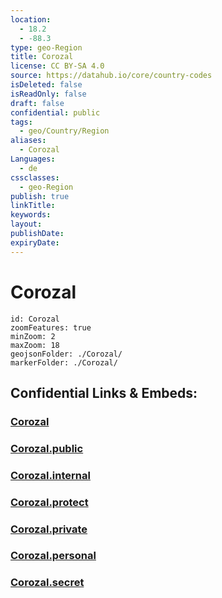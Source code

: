 ```yaml
---
location:
  - 18.2
  - -88.3
type: geo-Region
title: Corozal
license: CC BY-SA 4.0
source: https://datahub.io/core/country-codes
isDeleted: false
isReadOnly: false
draft: false
confidential: public
tags:
  - geo/Country/Region
aliases:
  - Corozal
Languages:
  - de
cssclasses:
  - geo-Region
publish: true
linkTitle:
keywords:
layout:
publishDate:
expiryDate:
---
```


# Corozal

```leaflet
id: Corozal
zoomFeatures: true 
minZoom: 2 
maxZoom: 18
geojsonFolder: ./Corozal/
markerFolder: ./Corozal/
```


## Confidential Links & Embeds: 

### [Corozal](/_Standards/Earth/Continent/America~Central/Belize/Districts~Belize/Corozal.md) 

### [Corozal.public](/_public/Earth/Continent/America~Central/Belize/Districts~Belize/Corozal.public.md) 

### [Corozal.internal](/_internal/Earth/Continent/America~Central/Belize/Districts~Belize/Corozal.internal.md) 

### [Corozal.protect](/_protect/Earth/Continent/America~Central/Belize/Districts~Belize/Corozal.protect.md) 

### [Corozal.private](/_private/Earth/Continent/America~Central/Belize/Districts~Belize/Corozal.private.md) 

### [Corozal.personal](/_personal/Earth/Continent/America~Central/Belize/Districts~Belize/Corozal.personal.md) 

### [Corozal.secret](/_secret/Earth/Continent/America~Central/Belize/Districts~Belize/Corozal.secret.md)

